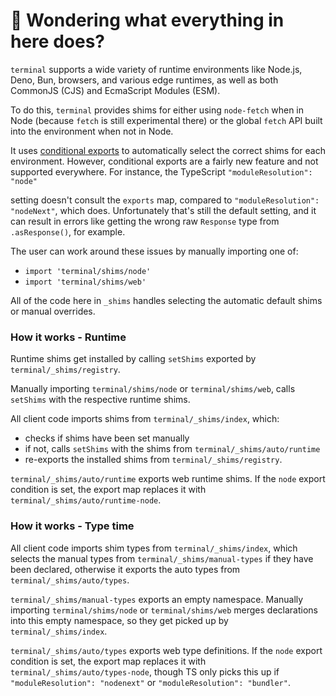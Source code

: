 # 👋 Wondering what everything in here does?

`terminal` supports a wide variety of runtime environments like Node.js, Deno, Bun, browsers, and various
edge runtimes, as well as both CommonJS (CJS) and EcmaScript Modules (ESM).

To do this, `terminal` provides shims for either using `node-fetch` when in Node (because `fetch` is still experimental there) or the global `fetch` API built into the environment when not in Node.

It uses [conditional exports](https://nodejs.org/api/packages.html#conditional-exports) to
automatically select the correct shims for each environment. However, conditional exports are a fairly new
feature and not supported everywhere. For instance, the TypeScript `"moduleResolution": "node"`

setting doesn't consult the `exports` map, compared to `"moduleResolution": "nodeNext"`, which does.
Unfortunately that's still the default setting, and it can result in errors like
getting the wrong raw `Response` type from `.asResponse()`, for example.

The user can work around these issues by manually importing one of:

- `import 'terminal/shims/node'`
- `import 'terminal/shims/web'`

All of the code here in `_shims` handles selecting the automatic default shims or manual overrides.

### How it works - Runtime

Runtime shims get installed by calling `setShims` exported by `terminal/_shims/registry`.

Manually importing `terminal/shims/node` or `terminal/shims/web`, calls `setShims` with the respective runtime shims.

All client code imports shims from `terminal/_shims/index`, which:

- checks if shims have been set manually
- if not, calls `setShims` with the shims from `terminal/_shims/auto/runtime`
- re-exports the installed shims from `terminal/_shims/registry`.

`terminal/_shims/auto/runtime` exports web runtime shims.
If the `node` export condition is set, the export map replaces it with `terminal/_shims/auto/runtime-node`.

### How it works - Type time

All client code imports shim types from `terminal/_shims/index`, which selects the manual types from `terminal/_shims/manual-types` if they have been declared, otherwise it exports the auto types from `terminal/_shims/auto/types`.

`terminal/_shims/manual-types` exports an empty namespace.
Manually importing `terminal/shims/node` or `terminal/shims/web` merges declarations into this empty namespace, so they get picked up by `terminal/_shims/index`.

`terminal/_shims/auto/types` exports web type definitions.
If the `node` export condition is set, the export map replaces it with `terminal/_shims/auto/types-node`, though TS only picks this up if `"moduleResolution": "nodenext"` or `"moduleResolution": "bundler"`.
